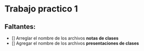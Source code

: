 # Trabajo practico 1

## Faltantes: 
- [] Arreglar el nombre de los archivos **notas de clases**
- [] Agregar el nombre de los archivos **presentaciones de clases**